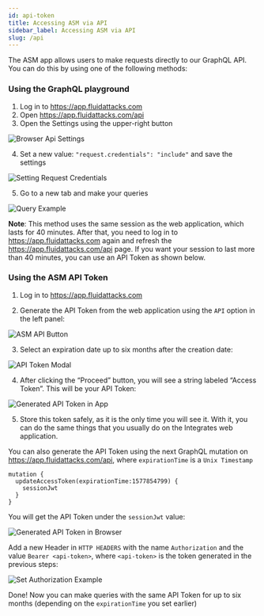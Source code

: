 ```yaml
---
id: api-token
title: Accessing ASM via API
sidebar_label: Accessing ASM via API
slug: /api
---
```


The ASM app allows users to make requests directly to our GraphQL API.
You can do this by using one of the following methods:

### Using the GraphQL playground

1. Log in to https://app.fluidattacks.com
2. Open https://app.fluidattacks.com/api
3. Open the Settings using the upper-right button

![Browser Api Settings](/img/api/api-token/api_highlight_settings.png)

4. Set a new value: `"request.credentials": "include"` and save the settings

![Setting Request Credentials](/img/api/api-token/api_highlight_reqcreds.png)

5. Go to a new tab and make your queries

![Query Example](/img/api/api-token/query_example.png)

**Note**: This method uses the same session as the web application, which lasts for 40
minutes. After that, you need to log in to https://app.fluidattacks.com again
and refresh the https://app.fluidattacks.com/api page.
If you want your session to last more than 40 minutes, you can use an API Token as
shown below.

### Using the ASM API Token

1. Log in to https://app.fluidattacks.com

2. Generate the API Token from the web application using the `API` option in the
left panel:

![ASM API Button](/img/api/api-token/app_highlight_apibutton.png)

3. Select an expiration date up to six months after the creation date:

![API Token Modal](/img/api/api-token/api_token_modal.png)

4. After clicking the “Proceed” button, you will see a string labeled “Access Token”.
This will be your API Token:

![Generated API Token in App](/img/api/api-token/app_apitoken_generated.png)

5. Store this token safely, as it is the only time you will see it. With it, you can
do the same things that you usually do on the Integrates web application.

You can also generate the API Token using the next GraphQL mutation on
https://app.fluidattacks.com/api, where `expirationTime` is a `Unix Timestamp`

```
mutation {
  updateAccessToken(expirationTime:1577854799) {
    sessionJwt
  }
}
```

You will get the API Token under the `sessionJwt` value:

![Generated API Token in Browser](/img/api/api-token/browser_apitoken_generated.png)

Add a new Header in `HTTP HEADERS` with the name `Authorization` and the value
`Bearer <api-token>`, where `<api-token>` is the token generated in the previous steps:

![Set Authorization Example](/img/api/api-token/apitoken_setheader.png)

Done! Now you can make queries with the same API Token for up to six months
(depending on the `expirationTime` you set earlier)

